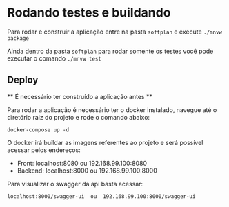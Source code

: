 # Rodando testes e buildando

Para rodar e construir a aplicação entre na pasta `softplan` e execute `./mnvw package`

Ainda dentro da pasta `softplan` para rodar somente os testes você pode executar o comando `./mnvw test`

## Deploy

** É necessário ter construído a aplicação antes **

Para rodar a aplicação é necessário ter o docker instalado, navegue até o diretório raiz do projeto
e rode o comando abaixo: 

`
 docker-compose up -d
`

O docker irá buildar as imagens referentes ao projeto e será possível acessar pelos endereços:

* Front: localhost:8080 ou 192.168.99.100:8080
* Backend: localhost:8000 ou 192.168.99.100:8000

Para visualizar o swagger da api basta acessar:

`
localhost:8000/swagger-ui 
  ou 
192.168.99.100:8000/swagger-ui
`